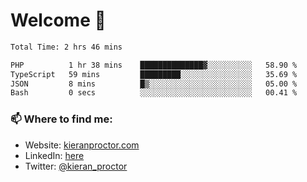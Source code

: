 # Welcome 🦘

<!--START_SECTION:waka-->

```txt
Total Time: 2 hrs 46 mins

PHP          1 hr 38 mins    ██████████████▓░░░░░░░░░░   58.90 %
TypeScript   59 mins         █████████░░░░░░░░░░░░░░░░   35.69 %
JSON         8 mins          █▒░░░░░░░░░░░░░░░░░░░░░░░   05.00 %
Bash         0 secs          ░░░░░░░░░░░░░░░░░░░░░░░░░   00.41 %
```

<!--END_SECTION:waka-->

### 📫 Where to find me:

-   Website: [kieranproctor.com](https://kieranproctor.com/)
-   LinkedIn: [here](https://www.linkedin.com/in/kieran-proctor-086b5a159/)
-   Twitter: [@kieran_proctor](https://twitter.com/kieran_proctor)
